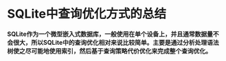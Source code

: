 # SQLite中查询优化方式的总结
**SQLite作为一个微型嵌入式数据库，一般使用在单个设备上，并且通常数据量不会很大，所以SQLite中的查询优化相对来说比较简单。主要是通过分析处理语法树使之尽可能地使用索引，然后基于查询策略代价优化来完成整个查询优化。**
